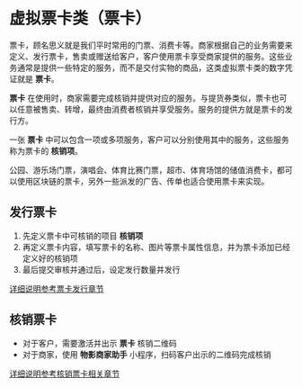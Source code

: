 # 虚拟票卡类（票卡）

票卡，顾名思义就是我们平时常用的门票、消费卡等。商家根据自己的业务需要来定义、发行票卡，售卖或赠送给客户，客户使用票卡享受商家提供的服务。这些业务通常是提供一些特定的服务，而不是交付实物的商品，这类虚拟票卡类的数字凭证就是 **票卡**。

**票卡** 在使用时，商家需要完成核销并提供对应的服务。与提货券类似，票卡也可以任意被售卖、转增，最终由消费者核销并享受服务。服务的提供方就是票卡的发行方。

一张 **票卡** 中可以包含一项或多项服务，客户可以分别使用其中的服务，这些服务称为票卡的 **核销项**。

公园、游乐场门票，演唱会、体育比赛门票，超市、体育场馆的储值消费卡，都可以使用区块链的票卡，另外一些派发的广告、传单也适合使用票卡来实现。

## 发行票卡

1. 先定义票卡中可核销的项目 **核销项**
2. 再定义票卡内容，填写票卡的名称、图片等票卡属性信息，并为票卡添加已经定义好的核销项
3. 最后提交审核并通过后，设定发行数量并发行

[详细说明参考票卡发行章节](https://help.stringon.com/manual-matrix/c3/c3-2/c3-2-2)

## 核销票卡

* 对于客户，需要激活并出示 **票卡** 核销二维码
* 对于商家，使用 **物影商家助手** 小程序，扫码客户出示的二维码完成核销

[详细说明参考核销票卡相关章节](https://help.stringon.com/manual-matrix/c3/c3-2/c3-2-3)

